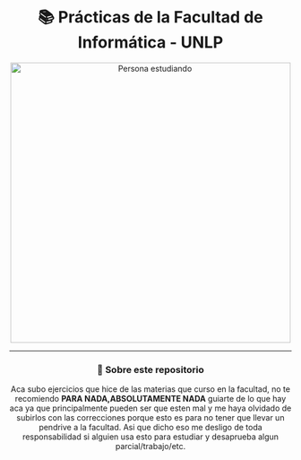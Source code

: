 <div align="center">

# 📚 Prácticas de la Facultad de Informática - UNLP

<img src="https://github.com/user-attachments/assets/7b8b53c9-f122-4718-aebb-ae37d13e4510" width="500" alt="Persona estudiando">

---------------------------------------

### 🚀 Sobre este repositorio

Aca subo ejercicios que hice de las materias que curso en la facultad, no te recomiendo  **PARA NADA,ABSOLUTAMENTE NADA** guiarte de lo que hay aca ya que
principalmente pueden ser que esten mal y me haya olvidado de subirlos con las correcciones porque esto es para no tener que llevar un pendrive a la facultad.
Asi que dicho eso me desligo de toda responsabilidad si alguien usa esto para estudiar y desaprueba algun parcial/trabajo/etc.

</div>
